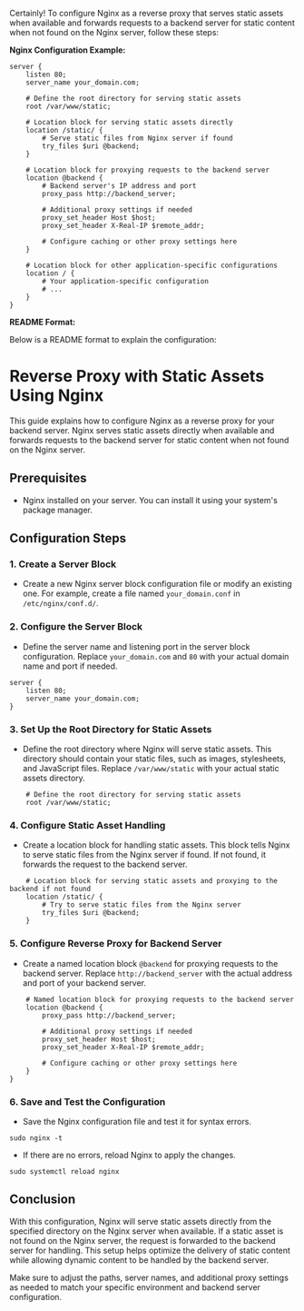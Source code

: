 Certainly! To configure Nginx as a reverse proxy that serves static assets when available and forwards requests to a backend server for static content when not found on the Nginx server, follow these steps:

**Nginx Configuration Example:**

```nginx
server {
    listen 80;
    server_name your_domain.com;

    # Define the root directory for serving static assets
    root /var/www/static;

    # Location block for serving static assets directly
    location /static/ {
        # Serve static files from Nginx server if found
        try_files $uri @backend;
    }

    # Location block for proxying requests to the backend server
    location @backend {
        # Backend server's IP address and port
        proxy_pass http://backend_server;

        # Additional proxy settings if needed
        proxy_set_header Host $host;
        proxy_set_header X-Real-IP $remote_addr;

        # Configure caching or other proxy settings here
    }

    # Location block for other application-specific configurations
    location / {
        # Your application-specific configuration
        # ...
    }
}
```

**README Format:**

Below is a README format to explain the configuration:

# Reverse Proxy with Static Assets Using Nginx

This guide explains how to configure Nginx as a reverse proxy for your backend server. Nginx serves static assets directly when available and forwards requests to the backend server for static content when not found on the Nginx server.

## Prerequisites

- Nginx installed on your server. You can install it using your system's package manager.

## Configuration Steps

### 1. Create a Server Block

- Create a new Nginx server block configuration file or modify an existing one. For example, create a file named `your_domain.conf` in `/etc/nginx/conf.d/`.

### 2. Configure the Server Block

- Define the server name and listening port in the server block configuration. Replace `your_domain.com` and `80` with your actual domain name and port if needed.

```nginx
server {
    listen 80;
    server_name your_domain.com;
}
```

### 3. Set Up the Root Directory for Static Assets

- Define the root directory where Nginx will serve static assets. This directory should contain your static files, such as images, stylesheets, and JavaScript files. Replace `/var/www/static` with your actual static assets directory.

```nginx
    # Define the root directory for serving static assets
    root /var/www/static;
```

### 4. Configure Static Asset Handling

- Create a location block for handling static assets. This block tells Nginx to serve static files from the Nginx server if found. If not found, it forwards the request to the backend server.

```nginx
    # Location block for serving static assets and proxying to the backend if not found
    location /static/ {
        # Try to serve static files from the Nginx server
        try_files $uri @backend;
    }
```

### 5. Configure Reverse Proxy for Backend Server

- Create a named location block `@backend` for proxying requests to the backend server. Replace `http://backend_server` with the actual address and port of your backend server.

```nginx
    # Named location block for proxying requests to the backend server
    location @backend {
        proxy_pass http://backend_server;

        # Additional proxy settings if needed
        proxy_set_header Host $host;
        proxy_set_header X-Real-IP $remote_addr;

        # Configure caching or other proxy settings here
    }
}
```

### 6. Save and Test the Configuration

- Save the Nginx configuration file and test it for syntax errors.

```shell
sudo nginx -t
```

- If there are no errors, reload Nginx to apply the changes.

```shell
sudo systemctl reload nginx
```

## Conclusion

With this configuration, Nginx will serve static assets directly from the specified directory on the Nginx server when available. If a static asset is not found on the Nginx server, the request is forwarded to the backend server for handling. This setup helps optimize the delivery of static content while allowing dynamic content to be handled by the backend server.

Make sure to adjust the paths, server names, and additional proxy settings as needed to match your specific environment and backend server configuration.

